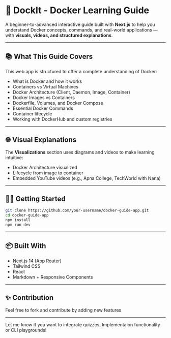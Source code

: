 # 🚢 DockIt - Docker Learning Guide

A beginner-to-advanced interactive guide built with **Next.js** to help you understand Docker concepts, commands, and real-world applications — with **visuals, videos, and structured explanations**.

---

## 📚 What This Guide Covers

This web app is structured to offer a complete understanding of Docker:

- What is Docker and how it works
- Containers vs Virtual Machines
- Docker Architecture (Client, Daemon, Image, Container)
- Docker Images vs Containers
- Dockerfile, Volumes, and Docker Compose
- Essential Docker Commands
- Container lifecycle
- Working with DockerHub and custom registries

---

## 🌐 Visual Explanations

The **Visualizations** section uses diagrams and videos to make learning intuitive:
- Docker Architecture visualized
- Lifecycle from image to container
- Embedded YouTube videos (e.g., Apna College, TechWorld with Nana)

---

## 🧑‍💻 Getting Started

```bash
git clone https://github.com/your-username/docker-guide-app.git
cd docker-guide-app
npm install
npm run dev
````

---

## 📦 Built With

* Next.js 14 (App Router)
* Tailwind CSS
* React
* Markdown + Responsive Components

---

## ✨ Contribution

Feel free to fork and contribute by adding new features 

---

Let me know if you want to integrate quizzes, Implementaion functionality or CLI playgrounds!
```

